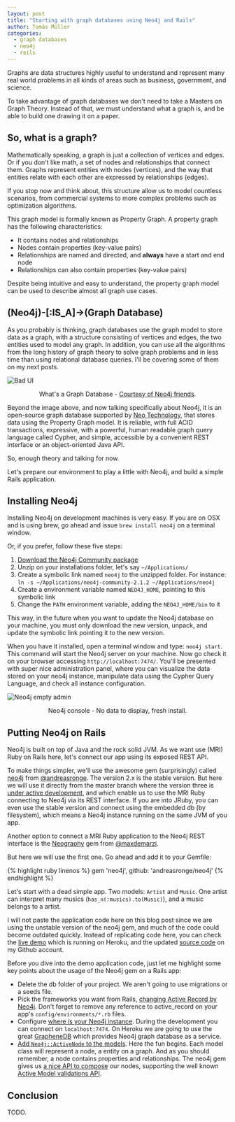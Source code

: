 ```yaml
---
layout: post
title: "Starting with graph databases using Neo4j and Rails"
author: Tomás Müller
categories:
  - graph databases
  - neo4j
  - rails
---
```


Graphs are data structures highly useful to understand and represent many real world problems in all kinds of areas such 
as business, government, and science.

<!--more-->

To take advantage of graph databases we don't need to take a Masters on Graph Theory. Instead of that, we must 
understand what a graph is, and be able to build one drawing it on a paper.

## So, what is a graph?

Mathematically speaking, a graph is just a collection of vertices and edges. Or if you don't like math, a set of nodes 
and relationships that connect them. Graphs represent entities with nodes (vertices), and the way that entities relate 
with each other are expressed by relationships (edges).

If you stop now and think about, this structure allow us to model countless scenarios, from commercial systems to more 
complex problems such as optimization algorithms.

This graph model is formally known as Property Graph. A property graph has the following characteristics:

- It contains nodes and relationships
- Nodes contain properties (key-value pairs)
- Relationships are named and directed, and **always** have a start and end node
- Relationships can also contain properties (key-value pairs)

Despite being intuitive and easy to understand, the property graph model can be used to describe almost all graph use 
cases.

## (Neo4j)-[:IS_A]->(Graph Database)

As you probably is thinking, graph databases use the graph model to store data as a graph, with a structure consisting 
of vertices and edges, the two entities used to model any graph. In addition, you can use all the algorithms from the
long history of graph theory to solve graph problems and in less time than using relational database queries. I'll be 
covering some of them on my next posts.

![Bad UI](/blog/images/posts/2014-07-25/graph_databases.png)
<div style="text-align: center;">What's a Graph Database - <a href="http://www.neo4j.org/learn/neo4j">Courtesy of Neo4j friends</a>.</div>
<p> </p>

Beyond the image above, and now talking specifically about Neo4j, it is an open-source graph database supported by 
[Neo Technology](http://www.neotechnology.com/), that stores data using the Property Graph model. It is reliable, with 
full ACID transactions, expressive, with a powerful, human readable graph query language called Cypher, and simple, 
accessible by a convenient REST interface or an object-oriented Java API.

So, enough theory and talking for now.

Let's prepare our environment to play a little with Neo4j, and build a simple Rails application.

## Installing Neo4j

Installing Neo4j on development machines is very easy. If you are on OSX and is using brew, go ahead and issue 
`brew install neo4j` on a terminal window.

Or, if you prefer, follow these five steps:

1. [Download the Neo4j Community package](http://www.neo4j.org/download)
2. Unzip on your installations folder, let's say `~/Applications/`
3. Create a symbolic link named `neo4j` to the unzipped folder. For instance: `ln -s ~/Applications/neo4j-community-2.1.2 ~/Applications/neo4j`
4. Create a environment variable named `NEO4J_HOME`, pointing to this symbolic link
5. Change the `PATH` environment variable, adding the `NEO4J_HOME/bin` to it

This way, in the future when you want to update the Neo4j database on your machine, you must only download the new 
version, unpack, and update the symbolic link pointing it to the new version.

When you have it installed, open a terminal window and type: `neo4j start`. This command will start the Neo4j server on 
your machine. Now go check it on your browser accessing `http://localhost:7474/`. You'll be presented with super nice
administration panel, where you can visualize the data stored on your neo4j instance, manipulate data using the Cypher 
Query Language, and check all instance configuration.

![Neo4j empty admin](/blog/images/posts/2014-07-25/neo4j_admin_empty.png)
<div style="text-align: center;">Neo4j console - No data to display, fresh install.</div>
<p> </p>

## Putting Neo4j on Rails

Neo4j is built on top of Java and the rock solid JVM. As we want use (MRI) Ruby on Rails here, let's connect our app 
using its exposed REST API.
 
To make things simpler, we'll use the awesome gem (surprisingly) called [neo4j](http://rubygems.org/gems/neo4j) from
[@andreasronge](https://github.com/andreasronge/). 
The version 2.x is the stable version. But here we will use it directly from the master branch where the version three is
[under active development](https://github.com/andreasronge/neo4j/wiki/Neo4j-v3), and which enable us to use the MRI Ruby
connecting to Neo4j via its REST interface. If you are into JRuby, you can even use the stable version and connect using the 
embedded db (by filesystem), which means a Neo4j instance running on the same JVM of you app.

Another option to connect a MRI Ruby application to the Neo4j REST interface is the 
[Neography](https://github.com/maxdemarzi/neography/) gem from [@maxdemarzi](https://github.com/maxdemarzi).

But here we will use the first one. Go ahead and add it to your Gemfile:

{% highlight ruby linenos %}
gem 'neo4j', github: 'andreasronge/neo4j'
{% endhighlight %}

Let's start with a dead simple app. Two models: `Artist` and `Music`. One artist can interpret many musics 
(`has_n(:musics).to(Music)`), and a music belongs to a artist.

I will not paste the application code here on this blog post since we are using the unstable version of the neo4j gem, 
and much of the code could become outdated quickly. Instead of replicating code here, you can check the 
[live demo](http://interpretations.herokuapp.com) which is running on Heroku, and the updated [source code](https://github.com/tomasmuller/interpretations) 
on my Github account.

Before you dive into the demo application code, just let me highlight some key points about the usage of the Neo4j gem 
on a Rails app:

- Delete the db folder of your project. We aren't going to use migrations or a seeds file.
- Pick the frameworks you want from Rails, [changing Active Record by Neo4j](https://github.com/tomasmuller/interpretations/config/application.rb). 
Don't forget to remove any reference to active_record on your app's `config/environments/*.rb` files.
- Configure [where is your Neo4j instance](https://github.com/tomasmuller/interpretations/config/application.rb). During 
the development you can connect on `localhost:7474`. On Heroku we are going to use the great 
[GrapheneDB](http://www.graphenedb.com/) which provides Neo4j graph database as a service.
- [Add `Neo4j::ActiveNode` to the models](https://github.com/tomasmuller/interpretations/models). Here the fun begins. 
Each model class will represent a node, a entity on a graph. And as you should remember, a node contains properties and 
relationships. The neo4j gem gives us [a nice API to compose](https://github.com/andreasronge/neo4j/wiki/Neo4j-v3#property) 
our nodes, supporting the well known [Active Model validations API](https://github.com/andreasronge/neo4j/blob/master/lib/neo4j/active_node/validations.rb#L7).  

## Conclusion

TODO.